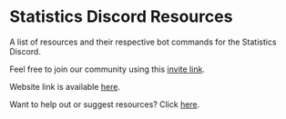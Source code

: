 # Statistics Discord Resources

A list of resources and their respective bot commands for the Statistics Discord.

Feel free to join our community using this [invite link](https://discordapp.com/invite/PPvDstH).

Website link is available [here](https://ghostiek.github.io/StatsResources/).

Want to help out or suggest resources? Click [here](Contributing.md).
